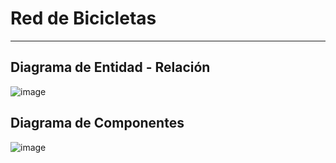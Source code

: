 # Red de Bicicletas
___
## Diagrama de Entidad - Relación
![image](https://user-images.githubusercontent.com/35272732/233900652-012b5ace-5413-48b3-9bc8-3f170a98d3db.png)
## Diagrama de Componentes
![image](https://user-images.githubusercontent.com/35272732/233901942-9b808efd-5821-42a0-8075-688667d74826.png)

